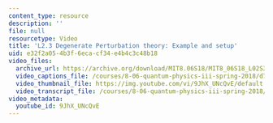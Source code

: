 ```yaml
---
content_type: resource
description: ''
file: null
resourcetype: Video
title: 'L2.3 Degenerate Perturbation theory: Example and setup'
uid: e32f2a05-4b3f-6eca-cf34-e4b4c3c48b18
video_files:
  archive_url: https://archive.org/download/MIT8.06S18/MIT8_06S18_L02S3_300k.mp4
  video_captions_file: /courses/8-06-quantum-physics-iii-spring-2018/d7c53da5fb3450d1a0ff1e85c2dababe_9JhX_UNcQvE.vtt
  video_thumbnail_file: https://img.youtube.com/vi/9JhX_UNcQvE/default.jpg
  video_transcript_file: /courses/8-06-quantum-physics-iii-spring-2018/48b942eb2378cc1017e41086a9db3013_9JhX_UNcQvE.pdf
video_metadata:
  youtube_id: 9JhX_UNcQvE
---
```

